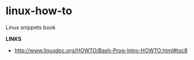 # linux-how-to

Linux snippets book

__LINKS__

* http://www.linuxdoc.org/HOWTO/Bash-Prog-Intro-HOWTO.html#toc8
